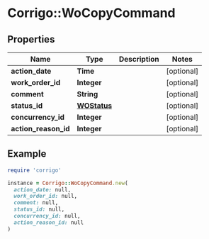 # Corrigo::WoCopyCommand

## Properties

| Name | Type | Description | Notes |
| ---- | ---- | ----------- | ----- |
| **action_date** | **Time** |  | [optional] |
| **work_order_id** | **Integer** |  | [optional] |
| **comment** | **String** |  | [optional] |
| **status_id** | [**WOStatus**](WOStatus.md) |  | [optional] |
| **concurrency_id** | **Integer** |  | [optional] |
| **action_reason_id** | **Integer** |  | [optional] |

## Example

```ruby
require 'corrigo'

instance = Corrigo::WoCopyCommand.new(
  action_date: null,
  work_order_id: null,
  comment: null,
  status_id: null,
  concurrency_id: null,
  action_reason_id: null
)
```

